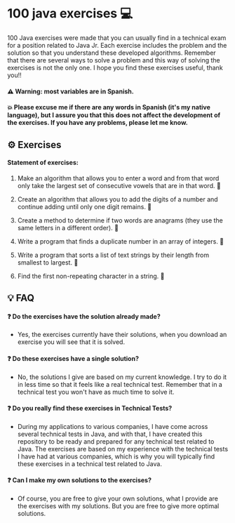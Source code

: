 # 100 java exercises 💻
100 Java exercises were made that you can usually find in a technical exam for a position related to Java Jr. 
Each exercise includes the problem and the solution so that you understand these developed algorithms. 
Remember that there are several ways to solve a problem and this way of solving the exercises is not the only one. 
I hope you find these exercises useful, thank you!!

#### ⚠️ Warning: most variables are in Spanish.
#### 💥 Please excuse me if there are any words in Spanish (it's my native language), but I assure you that this does not affect the development of the exercises. If you have any problems, please let me know.

## ⚙️ Exercises

#### Statement of exercises:

1. Make an algorithm that allows you to enter a word and from that word only take the largest set of consecutive vowels that are in that word. 🚀
  
2. Create an algorithm that allows you to add the digits of a number and continue adding until only one digit remains. 🚀

3. Create a method to determine if two words are anagrams (they use the same letters in a different order). 🚀
  
4. Write a program that finds a duplicate number in an array of integers. 🚀
   
6. Write a program that sorts a list of text strings by their length from smallest to largest. 🚀

7. Find the first non-repeating character in a string. 🚀

## 💡 FAQ

#### ❓ Do the exercises have the solution already made?

- Yes, the exercises currently have their solutions, when you download an exercise you will see that it is solved.

#### ❓ Do these exercises have a single solution?

- No, the solutions I give are based on my current knowledge. I try to do it in less time so that it feels like a real technical test. Remember that in a technical test you won't have as much time to solve it.

#### ❓ Do you really find these exercises in Technical Tests?

- During my applications to various companies, I have come across several technical tests in Java, and with that, I have created this repository to be ready and prepared for any technical test related to Java. The exercises are based on my experience with the technical tests I have had at various companies, which is why you will typically find these exercises in a technical test related to Java.

#### ❓ Can I make my own solutions to the exercises?

- Of course, you are free to give your own solutions, what I provide are the exercises with my solutions. But you are free to give more optimal solutions.
